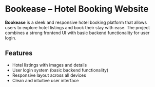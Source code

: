 # Bookease – Hotel Booking Website

**Bookease** is a sleek and responsive hotel booking platform that allows users to explore hotel listings and book their stay with ease. 
The project combines a strong frontend UI with basic backend functionality for user login.

## Features

-  Hotel listings with images and details   
-  User login system (basic backend functionality)  
-  Responsive layout across all devices  
-  Clean and intuitive user interface


